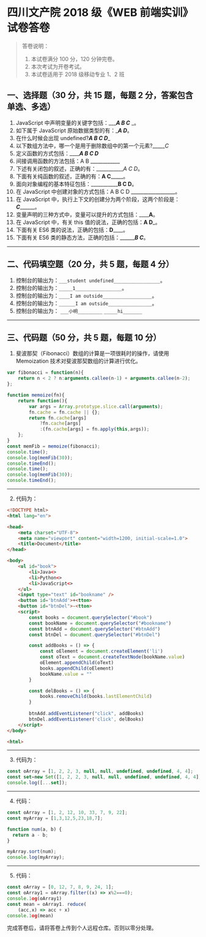 # 四川文产院 2018 级《WEB 前端实训》试卷答卷

> 答卷说明：
> 1. 本试卷满分 100 分，120 分钟完卷。
> 2. 本次考试为开卷考试。
> 3. 本试卷适用于 2018 级移动专业 1、2 班

## 一、选择题（30 分，共 15 题，每题 2 分，答案包含单选、多选）

1. JavaScript 中声明变量的关键字包括：______A B C___     _。
2. 如下属于 JavaScript 原始数据类型的有：______A D_____。
3. 在什么时候会出现 undefined?___A B C D____
4. 以下数组方法中，哪一个是用于删除数组中的第一个元素?______C_
5. 定义函数的方式包括：_______A B C D___
6. 间接调用函数的方法包括：A B ____________
7. 下述有关闭包的叙述，正确的有：____________A C D_。
8. 下面有关纯函数的叙述，正确的有：______A C___________。
9. 面向对象编程的基本特征包括：_______________B C D____。
10. 在 JavaScript 中创建对象的方式包括：A B C D __________________。
11. 在 JavaScript 中，执行上下文的创建分为两个阶段，这两个阶段是：___C_________。
12. 变量声明的三种方式中，变量可以提升的方式包括：______A__。
13. 在 JavaScript 中，有关 this 值的说法，正确的包括：______A D_______。
14. 下面有关 ES6 类的说法，正确的包括：____D________。
15. 下面有关 ES6 类的静态方法，正确的包括：_________B C___。

------

## 二、代码填空题（20 分，共 5 题，每题 4 分）

1. 控制台的输出为：`___student undefined_________________`。
2. 控制台的输出为：`_____1_________________`。
3. 控制台的输出为：`____I am outside__________________`。
4. 控制台的输出为：`______I am outside________________`。
5. 控制台的输出为：
    `___小明_________`
    `_____hi_______`
-------

## 三、代码题（50 分，共 5 题，每题 10 分）

1. 斐波那契（Fibonacci）数组的计算是一项很耗时的操作，请使用 Memoization 技术对斐波那契数组的计算进行优化。

```js
var fibonacci = function(n){
    return n < 2 ? n:arguments.callee(n-1) + arguments.callee(n-2);
};

function memoize(fn){
    return function(){
        var args = Array.prototype.slice.call(arguments);
        fn.cache = fn.cache || {};
        return fn.cache[args]
            ?fn.cache[args]
            :(fn.cache[args] = fn.apply(this,args));
    };
}
const memFib = memoize(fibonacci);
console.time();
console.log(memFib(30));
console.timeEnd();
console.time();
console.log(memFib(30));
console.timeEnd();
```

-------

2. 代码为：

```html
<!DOCTYPE html>
<html lang="en">

<head>
    <meta charset="UTF-8">
    <meta name="viewport" content="width=1200, initial-scale=1.0">
    <title>Document</title>
</head>

<body>
    <ul id="book">
        <li>Java<>
        <li>Python<>
        <li>JavaScript<>
    </ul>
    <input type="text" id="bookname" />
    <button id='btnAdd'>+<tton>
    <button id="btnDel">-<tton>
    <script>
        const books = document.querySelector("#book")
        const bookName = document.querySelector("#bookname")
        const btnAdd = document.querySelector("#btnAdd")
        const btnDel = document.querySelector("#btnDel")

        const addBooks = () => {
            const oElement = document.createElement('li')
            const oText = document.createTextNode(bookName.value)
            oElement.appendChild(oText)
            books.appendChild(oElement)
            bookName.value = ""
        }

        const delBooks = () => {
            books.removeChild(books.lastElementChild)
        }
        
        btnAdd.addEventListener("click", addBooks)
        btnDel.addEventListener('click', delBooks)
    </script>
</body>

<html>

```

-------

3. 代码为：

```js
const oArray = [1, 2, 2, 3, null, null, undefined, undefined, 4, 4];
const set=new Set([1, 2, 2, 3, null, null, undefined, undefined, 4, 4]);
console.log([...set]);
```

-------

4. 代码：

```js
const oArray = [1, 2, 12, 10, 33, 7, 9, 22];
const myArray = [1,3,12,5,23,18,7];

function num(a, b) {
  return a - b;
}

myArray.sort(num);   
console.log(myArray);
```

-------

5. 代码：

```js
const oArray = [0, 12, 7, 8, 9, 24, 1];
const oArray1 = oArray.filter((x) => x%2===0);
console.1og(oArray1) 
const mean = oArray1. reduce(
    (acc,x) => acc + x)
console.1og(mean)

```





完成答卷后，请将答卷上传到个人远程仓库。否则以零分处理。

​        